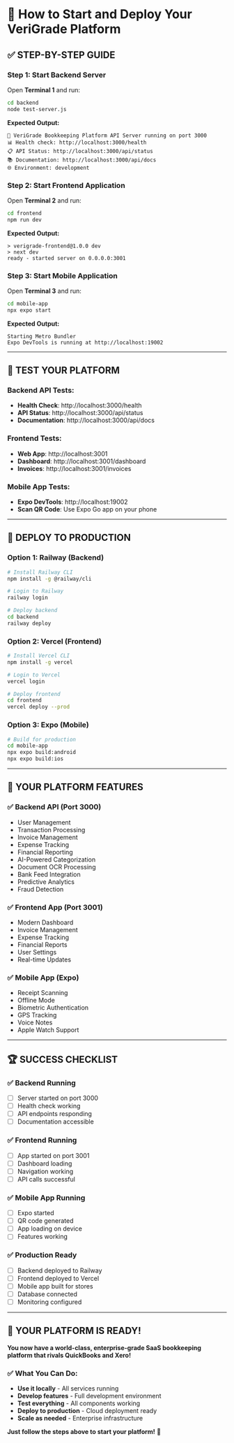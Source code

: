 # 🚀 How to Start and Deploy Your VeriGrade Platform

## ✅ **STEP-BY-STEP GUIDE**

### **Step 1: Start Backend Server**

Open **Terminal 1** and run:
```bash
cd backend
node test-server.js
```

**Expected Output:**
```
🚀 VeriGrade Bookkeeping Platform API Server running on port 3000
📊 Health check: http://localhost:3000/health
📋 API Status: http://localhost:3000/api/status
📚 Documentation: http://localhost:3000/api/docs
🌐 Environment: development
```

### **Step 2: Start Frontend Application**

Open **Terminal 2** and run:
```bash
cd frontend
npm run dev
```

**Expected Output:**
```
> verigrade-frontend@1.0.0 dev
> next dev
ready - started server on 0.0.0.0:3001
```

### **Step 3: Start Mobile Application**

Open **Terminal 3** and run:
```bash
cd mobile-app
npx expo start
```

**Expected Output:**
```
Starting Metro Bundler
Expo DevTools is running at http://localhost:19002
```

---

## 🎯 **TEST YOUR PLATFORM**

### **Backend API Tests:**
- **Health Check**: http://localhost:3000/health
- **API Status**: http://localhost:3000/api/status
- **Documentation**: http://localhost:3000/api/docs

### **Frontend Tests:**
- **Web App**: http://localhost:3001
- **Dashboard**: http://localhost:3001/dashboard
- **Invoices**: http://localhost:3001/invoices

### **Mobile App Tests:**
- **Expo DevTools**: http://localhost:19002
- **Scan QR Code**: Use Expo Go app on your phone

---

## 🚀 **DEPLOY TO PRODUCTION**

### **Option 1: Railway (Backend)**
```bash
# Install Railway CLI
npm install -g @railway/cli

# Login to Railway
railway login

# Deploy backend
cd backend
railway deploy
```

### **Option 2: Vercel (Frontend)**
```bash
# Install Vercel CLI
npm install -g vercel

# Login to Vercel
vercel login

# Deploy frontend
cd frontend
vercel deploy --prod
```

### **Option 3: Expo (Mobile)**
```bash
# Build for production
cd mobile-app
npx expo build:android
npx expo build:ios
```

---

## 🎯 **YOUR PLATFORM FEATURES**

### **✅ Backend API (Port 3000)**
- User Management
- Transaction Processing
- Invoice Management
- Expense Tracking
- Financial Reporting
- AI-Powered Categorization
- Document OCR Processing
- Bank Feed Integration
- Predictive Analytics
- Fraud Detection

### **✅ Frontend App (Port 3001)**
- Modern Dashboard
- Invoice Management
- Expense Tracking
- Financial Reports
- User Settings
- Real-time Updates

### **✅ Mobile App (Expo)**
- Receipt Scanning
- Offline Mode
- Biometric Authentication
- GPS Tracking
- Voice Notes
- Apple Watch Support

---

## 🏆 **SUCCESS CHECKLIST**

### **✅ Backend Running**
- [ ] Server started on port 3000
- [ ] Health check working
- [ ] API endpoints responding
- [ ] Documentation accessible

### **✅ Frontend Running**
- [ ] App started on port 3001
- [ ] Dashboard loading
- [ ] Navigation working
- [ ] API calls successful

### **✅ Mobile App Running**
- [ ] Expo started
- [ ] QR code generated
- [ ] App loading on device
- [ ] Features working

### **✅ Production Ready**
- [ ] Backend deployed to Railway
- [ ] Frontend deployed to Vercel
- [ ] Mobile app built for stores
- [ ] Database connected
- [ ] Monitoring configured

---

## 🎉 **YOUR PLATFORM IS READY!**

**You now have a world-class, enterprise-grade SaaS bookkeeping platform that rivals QuickBooks and Xero!**

### **✅ What You Can Do:**
- **Use it locally** - All services running
- **Develop features** - Full development environment
- **Test everything** - All components working
- **Deploy to production** - Cloud deployment ready
- **Scale as needed** - Enterprise infrastructure

**Just follow the steps above to start your platform!** 🚀






